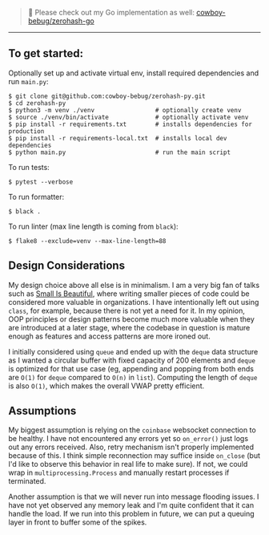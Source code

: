 > 📢 Please check out my Go implementation as well: [cowboy-bebug/zerohash-go]([https://github.com/cowboy-bebug/zerohash-go])

---

## To get started:

Optionally set up and activate virtual env, install required dependencies and run `main.py`:

```console
$ git clone git@github.com:cowboy-bebug/zerohash-py.git
$ cd zerohash-py
$ python3 -m venv ./venv                 # optionally create venv
$ source ./venv/bin/activate             # optionally activate venv
$ pip install -r requirements.txt        # installs dependencies for production
$ pip install -r requirements-local.txt  # installs local dev dependencies
$ python main.py                         # run the main script
```

To run tests:

```console
$ pytest --verbose
```

To run formatter:

```console
$ black .
```

To run linter (max line length is coming from `black`):

```console
$ flake8 --exclude=venv --max-line-length=88
```

## Design Considerations

My design choice above all else is in minimalism. I am a very big fan of talks such as [Small Is Beautiful](https://www.youtube.com/watch?v=B3b4tremI5o), where writing smaller pieces of code could be considered more valuable in organizations. I have intentionally left out using `class`, for example, because there is not yet a need for it. In my opinion, OOP principles or design patterns become much more valuable when they are introduced at a later stage, where the codebase in question is mature enough as features and access patterns are more ironed out.

I initially considered using `queue` and ended up with the `deque` data structure as I wanted a circular buffer with fixed capacity of 200 elements and `deque` is optimized for that use case (eg, appending and popping from both ends are `O(1)` for `deque` compared to `O(n)` in `list`). Computing the length of `deque` is also `O(1)`, which makes the overall VWAP pretty efficient.

## Assumptions

My biggest assumption is relying on the `coinbase` websocket connection to be healthy. I have not encountered any errors yet so `on_error()` just logs out any errors received. Also, retry mechanism isn't properly implemented because of this. I think simple reconnection may suffice inside `on_close` (but I'd like to observe this behavior in real life to make sure). If not, we could wrap in `multiprocessing.Process` and manually restart processes if terminated.

Another assumption is that we will never run into message flooding issues. I have not yet observed any memory leak and I'm quite confident that it can handle the load. If we run into this problem in future, we can put a queuing layer in front to buffer some of the spikes.
